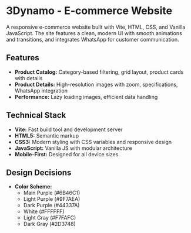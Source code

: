 # 3Dynamo - E-commerce Website

A responsive e-commerce website built with Vite, HTML, CSS, and Vanilla JavaScript. The site features a clean, modern UI with smooth animations and transitions, and integrates WhatsApp for customer communication.

## Features

- **Product Catalog:** Category-based filtering, grid layout, product cards with details
- **Product Details:** High-resolution images with zoom, specifications, WhatsApp integration
- **Performance:** Lazy loading images, efficient data handling

## Technical Stack

- **Vite:** Fast build tool and development server
- **HTML5:** Semantic markup
- **CSS3:** Modern styling with CSS variables and responsive design
- **JavaScript:** Vanilla JS with modular architecture
- **Mobile-First:** Designed for all device sizes

## Design Decisions

- **Color Scheme:**
  - Main Purple (#6B46C1)
  - Light Purple (#9F7AEA)
  - Dark Purple (#44337A)
  - White (#FFFFFF)
  - Light Gray (#F7FAFC)
  - Dark Gray (#2D3748)
